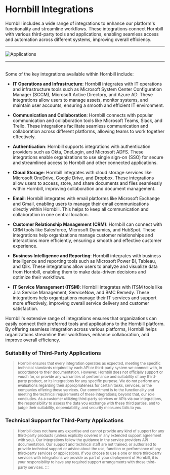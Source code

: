 # Hornbill Integrations

Hornbill includes a wide range of integrations to enhance our platform's functionality and streamline workflows. These integrations connect Hornbill with various third-party tools and applications, enabling seamless access and automation across different systems, improving overall efficiency. 

<hr>

![Applications](/_books/esp-fundamentals/about/images/integration_gallery.png)

<hr><br>
Some of the key integrations available within Hornbill include:

- __IT Operations and Infrastructure__: Hornbill integrates with IT operations and infrastructure tools such as Microsoft System Center Configuration Manager (SCCM), Microsoft Active Directory, and Azure AD. These integrations allow users to manage assets, monitor systems, and maintain user accounts, ensuring a smooth and efficient IT environment.

- __Communication and Collaboration__: Hornbill connects with popular communication and collaboration tools like Microsoft Teams, Slack, and Trello. These integrations facilitate seamless communication and collaboration across different platforms, allowing teams to work together effectively.

- __Authentication__: Hornbill supports integrations with authentication providers such as Okta, OneLogin, and Microsoft ADFS. These integrations enable organizations to use single sign-on (SSO) for secure and streamlined access to Hornbill and other connected applications.

- __Cloud Storage__: Hornbill integrates with cloud storage services like Microsoft OneDrive, Google Drive, and Dropbox. These integrations allow users to access, store, and share documents and files seamlessly within Hornbill, improving collaboration and document management.

- __Email__: Hornbill integrates with email platforms like Microsoft Exchange and Gmail, enabling users to manage their email communications directly within Hornbill. This helps to keep all communication and collaboration in one central location.

- __Customer Relationship Management (CRM)__: Hornbill can connect with CRM tools like Salesforce, Microsoft Dynamics, and HubSpot. These integrations help organizations manage customer relationships and interactions more efficiently, ensuring a smooth and effective customer experience.

- __Business Intelligence and Reporting__: Hornbill integrates with business intelligence and reporting tools such as Microsoft Power BI, Tableau, and Qlik. These integrations allow users to analyze and visualize data from Hornbill, enabling them to make data-driven decisions and optimize their workflows.

- __IT Service Management (ITSM)__: Hornbill integrates with ITSM tools like Jira Service Management, ServiceNow, and BMC Remedy. These integrations help organizations manage their IT services and support more effectively, improving overall service delivery and customer satisfaction.

Hornbill's extensive range of integrations ensures that organizations can easily connect their preferred tools and applications to the Hornbill platform. By offering seamless integration across various platforms, Hornbill helps organizations streamline their workflows, enhance collaboration, and improve overall efficiency.

### Suitability of Third-Party Applications
> <small>Hornbill ensures that every integration operates as expected, meeting the specific technical standards required by each API or third-party system we connect with, in accordance to their documentation. However, Hornbill does not officially support or vouch for, or provide any warranties of performance and suitability of any third-party product, or its integrations for any specific purpose. We do not perform any evaluations regarding their appropriateness for certain tasks, services, or the companies offering these services. Our commitment is to the functionality and meeting the technical requirements of these integrations; beyond that, our role concludes. As a customer utilizing third-party services or APIs via our integrations, the responsibility to assess the data you exchange with these third parties, and to judge their suitability, dependability, and security measures falls to you.</small>

### Technical Support for Third-Party Applications
> <small>Hornbill does not have any expertise and cannot provide any kind of support for any third-party products (unless explicitly covered in any extended support agreement with you).  Our integrations follow the guidance in the service providers API documentation.  Our support and technical staff are not trained, or authorized to provide technical support or advice about the use, function or performance of any third-party services or applications.  If you choose to use a one or more third-party services with integrations we provide as part of your deployment of Hornbill, it is your responsibility to have any required support arrangements with those third-party services. </small>
:::